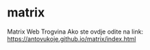 # matrix
Matrix Web Trogvina
Ako ste ovdje odite na link: https://antovukoje.github.io/matrix/index.html
